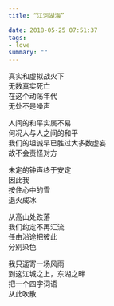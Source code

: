 ```yaml
---
title: “江河湖海”

date: 2018-05-25 07:51:37
tags:
- love
summary: ""
---
```

真实和虚拟战火下\
无数真实死亡\
在这个动荡年代\
无处不是噪声

人间的和平实属不易\
何况人与人之间的和平\
我们的坦诚早已胜过大多数虚妄\
故不会责怪对方

未定的钟声终于安定\
因此我\
按住心中的雪\
退火成冰

从高山处跌落\
我们约定不再汇流\
任由沿途把彼此\
分别染色

我只遥寄一场风雨\
到这江城之上，东湖之畔\
把一个四字词语\
从此吹散
